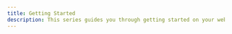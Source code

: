 ```yaml
---
title: Getting Started
description: This series guides you through getting started on your web development.
---
```

